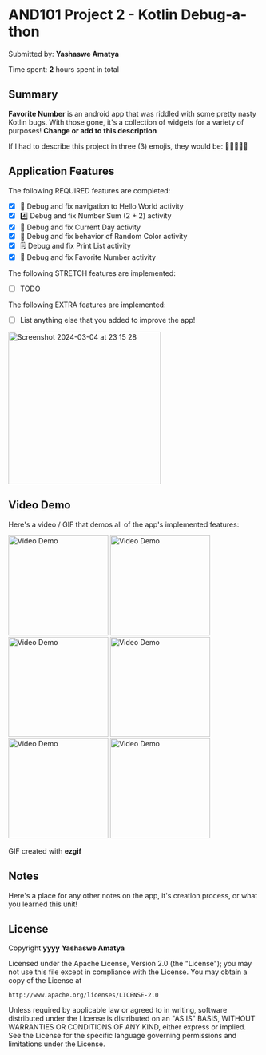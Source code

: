 <!-- (This is a comment) INSTRUCTIONS: Go through this page and fill out any **bolded** entries with their correct values.-->

# AND101 Project 2 - Kotlin Debug-a-thon

Submitted by: **Yashaswe Amatya**

Time spent: **2** hours spent in total

## Summary

**Favorite Number** is an android app that was riddled with some pretty nasty Kotlin bugs.  With those gone, it's a collection of widgets for a variety of purposes!  **Change or add to this description**

If I had to describe this project in three (3) emojis, they would be: **🤖💪🏻🙌🏿**

## Application Features

<!-- (This is a comment) Please be sure to change the [ ] to [x] for any features you completed.  If a feature is not checked [x], you might miss the points for that item! -->

The following REQUIRED features are completed:

- [x] 👋 Debug and fix navigation to Hello World activity
- [x] 4️⃣ Debug and fix Number Sum (2 + 2) activity
- [x] 📅 Debug and fix Current Day activity 
- [x] 🌈 Debug and fix behavior of Random Color activity
- [x] 🗒️ Debug and fix Print List activity
- [x] 💯 Debug and fix Favorite Number activity

The following STRETCH features are implemented:

- [ ] TODO

The following EXTRA features are implemented:

- [ ] List anything else that you added to improve the app!

<img width="305" alt="Screenshot 2024-03-04 at 23 15 28" src="https://github.com/Yashaswe/codepath-favNum/assets/86225904/8512d33f-4112-4db7-b57a-b108c70630fd">


## Video Demo

Here's a video / GIF that demos all of the app's implemented features:

<img src='https://github.com/Yashaswe/codepath-favNum/assets/86225904/8322b112-d627-4488-a04d-b837b56060fd' title='Video Demo' width='200' alt='Video Demo' />

<img src='https://github.com/Yashaswe/codepath-favNum/assets/86225904/3eba63ae-699b-4cd8-8e96-98b08ba4fb80' title='Video Demo' width='200' alt='Video Demo' />

<img src='https://github.com/Yashaswe/codepath-favNum/assets/86225904/d4394422-53fa-43b7-b1ff-7d24cf2c572d' title='Video Demo' width='200' alt='Video Demo' />

<img src='https://github.com/Yashaswe/codepath-favNum/assets/86225904/59e0b562-6206-4e35-9867-796c880469cb' title='Video Demo' width='200' alt='Video Demo' />

<img src='https://github.com/Yashaswe/codepath-favNum/assets/86225904/3aa0ee9a-2d6e-4358-9b75-af464f61c425' title='Video Demo' width='200' alt='Video Demo' />

<img src='https://github.com/Yashaswe/codepath-favNum/assets/86225904/10f2c64c-4397-49d5-b84d-10d77770cdfc' title='Video Demo' width='200' alt='Video Demo' />



GIF created with **ezgif**

<!-- Recommended tools:
- [Kap](https://getkap.co/) for macOS
- [ScreenToGif](https://www.screentogif.com/) for Windows
- [peek](https://github.com/phw/peek) for Linux. -->

## Notes

Here's a place for any other notes on the app, it's creation process, or what you learned this unit!

## License

Copyright **yyyy** **Yashaswe Amatya**

Licensed under the Apache License, Version 2.0 (the "License");
you may not use this file except in compliance with the License.
You may obtain a copy of the License at

    http://www.apache.org/licenses/LICENSE-2.0

Unless required by applicable law or agreed to in writing, software
distributed under the License is distributed on an "AS IS" BASIS,
WITHOUT WARRANTIES OR CONDITIONS OF ANY KIND, either express or implied.
See the License for the specific language governing permissions and
limitations under the License.
